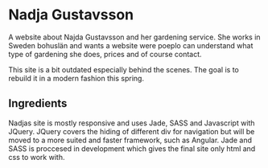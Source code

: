# Nadja Gustavsson

A website about Najda Gustavsson and her gardening service. She works in Sweden bohuslän and wants a website were poeplo can understand what type of gardening she does, prices and of course contact.

This site is a bit outdated especially behind the scenes. The goal is to rebuild it in a modern fashion this spring.

## Ingredients

Nadjas site is mostly responsive and uses Jade, SASS and Javascript with JQuery. JQuery covers the hiding of different div for navigation but will be moved to a more suited and faster framework, such as Angular. Jade and SASS is proccesed in development which gives the final site only html and css to work with.


